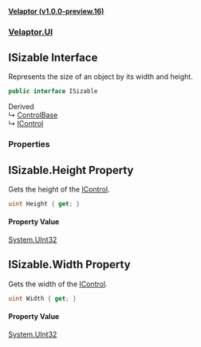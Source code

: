 #### [Velaptor (v1.0.0-preview.16)](./namespaces.md 'Velaptor Namespaces')
### [Velaptor.UI](./Velaptor.UI.md 'Velaptor.UI')

## ISizable Interface

Represents the size of an object by its width and height.

```csharp
public interface ISizable
```

Derived  
&#8627; [ControlBase](./Velaptor.UI.ControlBase.md 'Velaptor.UI.ControlBase')  
&#8627; [IControl](./Velaptor.UI.IControl.md 'Velaptor.UI.IControl')
### Properties

<a name='Velaptor.UI.ISizable.Height'></a>

## ISizable.Height Property

Gets the height of the [IControl](./Velaptor.UI.IControl.md 'Velaptor.UI.IControl').

```csharp
uint Height { get; }
```

#### Property Value
[System.UInt32](https://docs.microsoft.com/en-us/dotnet/api/System.UInt32 'System.UInt32')

<a name='Velaptor.UI.ISizable.Width'></a>

## ISizable.Width Property

Gets the width of the [IControl](./Velaptor.UI.IControl.md 'Velaptor.UI.IControl').

```csharp
uint Width { get; }
```

#### Property Value
[System.UInt32](https://docs.microsoft.com/en-us/dotnet/api/System.UInt32 'System.UInt32')